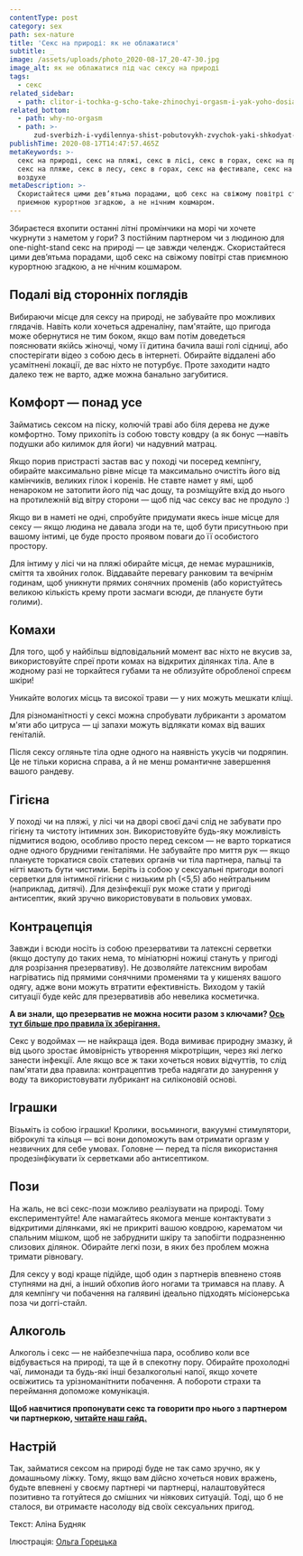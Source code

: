 ```yaml
---
contentType: post
category: sex
path: sex-nature
title: 'Секс на природі: як не облажатися'
subtitle: _
image: /assets/uploads/photo_2020-08-17_20-47-30.jpg
image_alt: як не облажатися під час сексу на природі
tags:
  - секс
related_sidebar:
  - path: clitor-i-tochka-g-scho-take-zhinochyi-orgasm-i-yak-yoho-dosiahty
related_bottom:
  - path: why-no-orgasm
  - path: >-
      zud-sverbizh-i-vydilennya-shist-pobutovykh-zvychok-yaki-shkodyat-intymnomu-zdorovyu
publishTime: 2020-08-17T14:47:57.465Z
metaKeywords: >-
  секс на природі, секс на пляжі, секс в лісі, секс в горах, секс на природе,
  секс на пляже, секс в лесу, секс в горах, секс на фестивале, секс на свежем
  воздухе
metaDescription: >-
  Скористайтеся цими дев’ятьма порадами, щоб секс на свіжому повітрі став
  приємною курортною згадкою, а не нічним кошмаром.
---
```

Збираєтеся вхопити останні літні промінчики на морі чи хочете чкурнути з наметом у гори? З постійним партнером чи з людиною для one-night-stand секс на природі — це завжди челендж. Скористайтеся цими дев’ятьма порадами, щоб секс на свіжому повітрі став приємною курортною згадкою, а не нічним кошмаром.

## Подалі від сторонніх поглядів

Вибираючи місце для сексу на природі, не забувайте про можливих глядачів. Навіть коли хочеться адреналіну, пам'ятайте, що пригода може обернутися не тим боком, якщо вам потім доведеться пояснювати якійсь жіночці, чому її дитина бачила ваші голі сідниці, або спостерігати відео з собою десь в інтернеті. Обирайте віддалені або усамітнені локації, де вас ніхто не потурбує. Проте заходити надто далеко теж не варто, адже можна банально загубитися.

## Комфорт — понад усе

Займатись сексом на піску, колючій траві або біля дерева не дуже комфортно. Тому прихопіть із собою товсту ковдру (а як бонус —навіть подушки або килимок для йоги) чи надувний матрац.

Якщо порив пристрасті застав вас у поході чи посеред кемпінгу, обирайте максимально рівне місце та максимально очистіть його від камінчиків, великих гілок і коренів. Не ставте намет у ямі, щоб ненароком не затопити його під час дощу, та розміщуйте вхід до нього на протилежній від вітру сторони — щоб під час сексу вас не продуло :)

Якщо ви в наметі не одні, спробуйте придумати якесь інше місце для сексу — якщо людина не давала згоди на те, щоб бути присутньою при вашому інтимі, це буде просто проявом поваги до її особистого простору.

Для інтиму у лісі чи на пляжі обирайте місця, де немає мурашників, сміття та хвойних голок. Віддавайте перевагу ранковим та вечірнім годинам, щоб уникнути прямих сонячних променів (або користуйтесь великою кількість крему проти засмаги всюди, де плануєте бути голими).

## Комахи

Для того, щоб у найбільш відповідальний момент вас ніхто не вкусив за, використовуйте спреї проти комах на відкритих ділянках тіла. Але в жодному разі не торкайтеся губами та не облизуйте обробленої спреєм шкіри!

Уникайте вологих місць та високої трави — у них можуть мешкати кліщі.

Для різноманітності у сексі можна спробувати лубриканти з ароматом м'яти або цитруса — ці запахи можуть відлякати комах від ваших геніталій.

Після сексу огляньте тіла одне одного на наявність укусів чи подряпин. Це не тільки корисна справа, а й не менш романтичне завершення вашого рандеву.

## Гігієна

У поході чи на пляжі, у лісі чи на дворі своєї дачі слід не забувати про гігієну та чистоту інтимних зон. Використовуйте будь-яку можливість підмитися водою, особливо просто перед сексом — не варто торкатися одне одного брудними геніталіями. Не забувайте про миття рук — якщо плануєте торкатися своїх статевих органів чи тіла партнера, пальці та нігті мають бути чистими. Беріть із собою у сексуальні пригоди вологі серветки для інтимної гігієни с низьким ph (<5,5) або нейтральним (наприклад, дитячі). Для дезінфекції рук може стати у пригоді антисептик, який зручно використовувати в польових умовах.

## Контрацепція

Завжди і всюди носіть із собою презервативи та латексні серветки (якщо доступу до таких нема, то мініатюрні ножиці стануть у пригоді для розрізання презервативу). Не дозволяйте латексним виробам нагріватись під прямими сонячними променями та у кишенях вашого одягу, адже вони можуть втратити ефективність. Виходом у такій ситуації буде кейс для презервативів або невелика косметичка.

**А ви знали, що презерватив не можна носити разом з ключами? [Ось тут більше про правила їх зберігання.](https://vpershe.com/articles/prezervatyvy-yak-korystuvatysya-yaki-buvayut)**

Секс у водоймах — не найкраща ідея. Вода вимиває природну змазку, й від цього зростає ймовірність утворення мікротріщин, через які легко занести інфекції. Але якщо все ж таки хочеться нових відчуттів, то слід пам'ятати два правила: контрацептив треба надягати до занурення у воду та використовувати лубрикант на силіконовій основі.

## Іграшки

Візьміть із собою іграшки! Кролики, восьминоги, вакуумні стимулятори, віброкулі та кільця — всі вони допоможуть вам отримати оргазм у незвичних для себе умовах. Головне — перед та після використання продезінфікувати їх серветками або антисептиком.

## Пози

На жаль, не всі секс-пози можливо реалізувати на природі. Тому експериментуйте! Але намагайтесь якомога менше контактувати з відкритими ділянками, які не прикриті вашою ковдрою, карематом чи спальним мішком, щоб не забруднити шкіру та запобігти подразненню слизових ділянок. Обирайте легкі пози, в яких без проблем можна тримати рівновагу.

Для сексу у воді краще підійде, щоб один з партнерів впевнено стояв ступнями на дні, а інший обхопив його ногами та тримався на плаву. А для кемпінгу чи побачення на галявині ідеально підходять місіонерська поза чи доггі-стайл.

## Алкоголь

Алкоголь і секс — не найбезпечніша пара, особливо коли все відбувається на природі, та ще й в спекотну пору. Обирайте прохолодні чаї, лимонади та будь-які інші безалкогольні напої, якщо хочете освіжитись та урізноманітнити побачення. А побороти страхи та переймання допоможе комунікація.

**Щоб навчитися пропонувати секс та говорити про нього з партнером чи партнеркою, [читайте наш гайд.](https://vpershe.com/sexoteca/yak-govoriti-pro-seks-iz-partnerom-chi-partnerkoyu-the-village)**

## Настрій

Так, займатися сексом на природі буде не так само зручно, як у домашньому ліжку. Тому, якщо вам дійсно хочеться нових вражень, будьте впевнені у своєму партнері чи партнерці, налаштовуйтеся позитивно та готуйтеся до смішних чи ніякових ситуацій. Тоді, що б не сталося, ви отримаєте насолоду від своїх сексуальних пригод.



Текст: Аліна Будняк

Ілюстрація: [Ольга Горецька](https://www.instagram.com/olha.horetska/)
